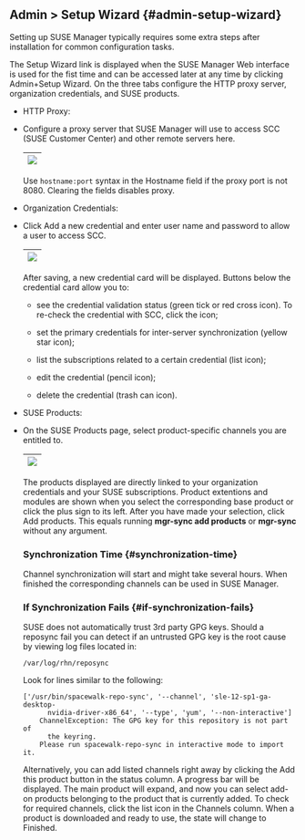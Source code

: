 ## Admin &gt; Setup Wizard {#admin-setup-wizard}

Setting up SUSE Manager typically requires some extra steps after installation for common configuration tasks.

The Setup Wizard link is displayed when the SUSE Manager Web interface is used for the fist time and can be accessed later at any time by clicking Admin+Setup Wizard. On the three tabs configure the HTTP proxy server, organization credentials, and SUSE products.

*   HTTP Proxy:
*   Configure a proxy server that SUSE Manager will use to access SCC (SUSE Customer Center) and other remote servers here.

    | ![](admin_proxy_settings.png) |
    | --- |

    Use `hostname:port` syntax in the Hostname field if the proxy port is not 8080\. Clearing the fields disables proxy.

*   Organization Credentials:
*   Click Add a new credential and enter user name and password to allow a user to access SCC.

    | ![](admin_organization_credentials.png) |
    | --- |

    After saving, a new credential card will be displayed. Buttons below the credential card allow you to:

    *   see the credential validation status (green tick or red cross icon). To re-check the credential with SCC, click the icon;

    *   set the primary credentials for inter-server synchronization (yellow star icon);

    *   list the subscriptions related to a certain credential (list icon);

    *   edit the credential (pencil icon);

    *   delete the credential (trash can icon).

*   SUSE Products:
*   On the SUSE Products page, select product-specific channels you are entitled to.

    | ![](admin_suse_products.png) |
    | --- |

    The products displayed are directly linked to your organization credentials and your SUSE subscriptions. Product extentions and modules are shown when you select the corresponding base product or click the plus sign to its left. After you have made your selection, click Add products. This equals running **mgr-sync add products** or **mgr-sync** without any argument.

    ### Synchronization Time {#synchronization-time}

    Channel synchronization will start and might take several hours. When finished the corresponding channels can be used in SUSE Manager.

    ### If Synchronization Fails {#if-synchronization-fails}

    SUSE does not automatically trust 3rd party GPG keys. Should a reposync fail you can detect if an untrusted GPG key is the root cause by viewing log files located in:

    ```
    /var/log/rhn/reposync
    ```

    Look for lines similar to the following:

    ```
    ['/usr/bin/spacewalk-repo-sync', '--channel', 'sle-12-sp1-ga-desktop-
          nvidia-driver-x86_64', '--type', 'yum', '--non-interactive']
        ChannelException: The GPG key for this repository is not part of
          the keyring.
        Please run spacewalk-repo-sync in interactive mode to import it.
    ```

    Alternatively, you can add listed channels right away by clicking the Add this product button in the status column. A progress bar will be displayed. The main product will expand, and now you can select add-on products belonging to the product that is currently added. To check for required channels, click the list icon in the Channels column. When a product is downloaded and ready to use, the state will change to Finished.